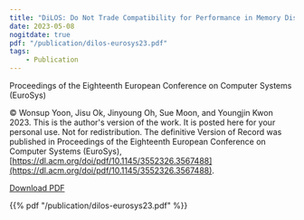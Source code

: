 ```yaml
---
title: "DiLOS: Do Not Trade Compatibility for Performance in Memory Disaggregation"
date: 2023-05-08
nogitdate: true
pdf: "/publication/dilos-eurosys23.pdf"
tags:
    - Publication
---
```


Proceedings of the Eighteenth European Conference on Computer Systems (EuroSys)

© Wonsup Yoon, Jisu Ok, Jinyoung Oh, Sue Moon, and Youngjin Kwon 2023. This is the author's version of the work. It is posted here for your personal use. Not for redistribution. The definitive Version of Record was published in Proceedings of the Eighteenth European Conference on Computer Systems (EuroSys), [https://dl.acm.org/doi/pdf/10.1145/3552326.3567488](https://dl.acm.org/doi/pdf/10.1145/3552326.3567488).

[Download PDF](/publication/dilos-eurosys23.pdf)

{{% pdf "/publication/dilos-eurosys23.pdf" %}}
